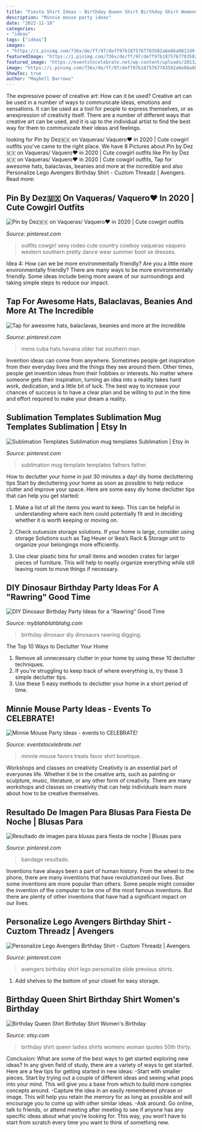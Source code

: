 ```yaml
---
title: "Fiesta Shirt Ideas ~ Birthday Queen Shirt Birthday Shirt Women&#039;s Birthday"
description: "Minnie mouse party ideas"
date: "2022-11-18"
categories:
- "ideas"
tags: ["ideas"]
images:
- "https://i.pinimg.com/736x/de/ff/97/deff97b1875767783582a6e86a8811d9.jpg"
featuredImage: "https://i.pinimg.com/736x/de/ff/97/deff97b1875767783582a6e86a8811d9.jpg"
featured_image: "https://eventstocelebrate.net/wp-content/uploads/2013/11/Minnie-Mouse-T-Shirt-party-favors.jpg"
image: "https://i.pinimg.com/736x/de/ff/97/deff97b1875767783582a6e86a8811d9.jpg"
ShowToc: true
author: "Maybell Barrows"
---
```



The expressive power of creative art: How can it be used?
Creative art can be used in a number of ways to communicate ideas, emotions and sensations. It can be used as a tool for people to express themselves, or as anexpression of creativity itself. There are a number of different ways that creative art can be used, and it is up to the individual artist to find the best way for them to communicate their ideas and feelings.

	

		
looking for Pin by Dez🇲🇽 on Vaqueras/ Vaquero♥️ in 2020 | Cute cowgirl outfits you've came to the right place. We have 8 Pictures about Pin by Dez🇲🇽 on Vaqueras/ Vaquero♥️ in 2020 | Cute cowgirl outfits like Pin by Dez🇲🇽 on Vaqueras/ Vaquero♥️ in 2020 | Cute cowgirl outfits, Tap for awesome hats, balaclavas, beanies and more at the incredible and also Personalize Lego Avengers Birthday Shirt - Cuztom Threadz | Avengers. Read more:
		
    
## Pin By Dez🇲🇽 On Vaqueras/ Vaquero♥️ In 2020 | Cute Cowgirl Outfits

<img loading=lazy src="https://i.pinimg.com/736x/de/ff/97/deff97b1875767783582a6e86a8811d9.jpg" onerror="this.onerror=null;this.src='https://tse1.mm.bing.net/th?id=OIP.ozw4SHWZJ16374ROyJG8rQHaKE&amp;pid=15.1';" alt="Pin by Dez🇲🇽 on Vaqueras/ Vaquero♥️ in 2020 | Cute cowgirl outfits">

_Source: pinterest.com_

>outfits cowgirl sexy rodeo cute country cowboy vaqueras vaquero western southern pretty dance wear summer boot se dresses. 

	

Idea 4: How can we be more environmentally friendly?
Are you a little more environmentally friendly? There are many ways to be more environmentally friendly. Some ideas include being more aware of our surroundings and taking simple steps to reduce our impact.

    
## Tap For Awesome Hats, Balaclavas, Beanies And More At The Incredible

<img loading=lazy src="https://i.pinimg.com/originals/a9/06/81/a906817b41a0a7b8ea2ca0ef08e9e1f2.jpg" onerror="this.onerror=null;this.src='https://tse3.mm.bing.net/th?id=OIP.mMId5Tu0z2p_PSNXZjZYSAHaNJ&amp;pid=15.1';" alt="Tap for awesome hats, balaclavas, beanies and more at the incredible">

_Source: pinterest.com_

>mens cuba hats havana older hat southern man. 

	

Invention ideas can come from anywhere. Sometimes people get inspiration from their everyday lives and the things they see around them. Other times, people get invention ideas from their hobbies or interests. No matter where someone gets their inspiration, turning an idea into a reality takes hard work, dedication, and a little bit of luck. The best way to increase your chances of success is to have a clear plan and be willing to put in the time and effort required to make your dream a reality.

    
## Sublimation Templates Sublimation Mug Templates Sublimation | Etsy In

<img loading=lazy src="https://i.pinimg.com/736x/c9/ac/09/c9ac09dc8d6164a10a0e94f2803a8af0.jpg" onerror="this.onerror=null;this.src='https://tse3.mm.bing.net/th?id=OIP.7ZEYlfFo8UOWPklQz0YbdwHaHa&amp;pid=15.1';" alt="Sublimation Templates Sublimation mug templates Sublimation | Etsy in">

_Source: pinterest.com_

>sublimation mug template templates fathers father. 

	

How to declutter your home in just 30 minutes a day!
diy home decluttering tips
Start by decluttering your home as soon as possible to help reduce clutter and improve your space. Here are some easy diy home declutter tips that can help you get started:

1. Make a list of all the items you want to keep. This can be helpful in understanding where each item could potentially fit and in deciding whether it is worth keeping or moving on.

2. Check outuesize storage solutions. If your home is large, consider using storage Solutions such as Tag Heuer or Ikea’s Rack & Storage unit to organize your belongings more efficiently.

3. Use clear plastic bins for small items and wooden crates for larger pieces of furniture. This will help to neatly organize everything while still leaving room to move things if necessary. 


    
## DIY Dinosaur Birthday Party Ideas For A &quot;Rawring&quot; Good Time

<img loading=lazy src="http://myblahblahblahg.com/wp-content/uploads/2018/03/cd72d0a755c8fee9fb1c4606d6528dc1-768x1024.jpg" onerror="this.onerror=null;this.src='https://tse2.mm.bing.net/th?id=OIP.crXLy1CP_-R2r23C1VKvmQHaJ4&amp;pid=15.1';" alt="DIY Dinosaur Birthday Party Ideas for a &quot;Rawring&quot; Good Time">

_Source: myblahblahblahg.com_

>birthday dinosaur diy dinosaurs rawring digging. 

	

The Top 10 Ways to Declutter Your Home
1. Remove all unnecessary clutter in your home by using these 10 declutter techniques.
2. If you're struggling to keep track of where everything is, try these 3 simple declutter tips.
3. Use these 5 easy methods to declutter your home in a short period of time.

    
## Minnie Mouse Party Ideas - Events To CELEBRATE!

<img loading=lazy src="https://eventstocelebrate.net/wp-content/uploads/2013/11/Minnie-Mouse-T-Shirt-party-favors.jpg" onerror="this.onerror=null;this.src='https://tse2.mm.bing.net/th?id=OIP.Jpuv8E54jRrGr7XD_mBLAAHaHg&amp;pid=15.1';" alt="Minnie Mouse Party Ideas - events to CELEBRATE!">

_Source: eventstocelebrate.net_

>minnie mouse favors treats favor shirt bowtique. 

	

Workshops and classes on creativity
Creativity is an essential part of everyones life. Whether it be in the creative arts, such as painting or sculpture, music, literature, or any other form of creativity. There are many workshops and classes on creativity that can help individuals learn more about how to be creative themselves.

    
## Resultado De Imagen Para Blusas Para Fiesta De Noche | Blusas Para

<img loading=lazy src="https://i.pinimg.com/736x/99/90/53/99905391f3d1a03259c036e0e572c191--google.jpg" onerror="this.onerror=null;this.src='https://tse2.mm.bing.net/th?id=OIP.NHF9KckZxiRWEiQLt05GhgHaHa&amp;pid=15.1';" alt="Resultado de imagen para blusas para fiesta de noche | Blusas para">

_Source: pinterest.com_

>bandage resultado. 

	

Inventions have always been a part of human history. From the wheel to the phone, there are many inventions that have revolutionized our lives. But some inventions are more popular than others. Some people might consider the invention of the computer to be one of the most famous inventions. But there are plenty of other inventions that have had a significant impact on our lives.

    
## Personalize Lego Avengers Birthday Shirt - Cuztom Threadz | Avengers

<img loading=lazy src="https://i.pinimg.com/736x/cc/ae/ec/ccaeec42a0bbebe7f889b722a10aac34.jpg" onerror="this.onerror=null;this.src='https://tse4.mm.bing.net/th?id=OIP.OMxppZDYb_8Y6kLBtxVZaAHaHa&amp;pid=15.1';" alt="Personalize Lego Avengers Birthday Shirt - Cuztom Threadz | Avengers">

_Source: pinterest.com_

>avengers birthday shirt lego personalize slide previous shirts. 

	

1. Add shelves to the bottom of your closet for easy storage.

    
## Birthday Queen Shirt Birthday Shirt Women&#039;s Birthday

<img loading=lazy src="https://img.etsystatic.com/il/e3ad38/1254777721/il_570xN.1254777721_kkko.jpg?version=1" onerror="this.onerror=null;this.src='https://tse4.mm.bing.net/th?id=OIP.7NgxsSEcMzR5UzA-yXH0-wHaIi&amp;pid=15.1';" alt="Birthday Queen Shirt Birthday Shirt Women&#039;s Birthday">

_Source: etsy.com_

>birthday shirt queen ladies shirts womens woman quotes 50th thirty. 

	

Conclusion: What are some of the best ways to get started exploring new ideas?
In any given field of study, there are a variety of ways to get started. Here are a few tips for getting started in new ideas: 
-Start with smaller pieces. Start by trying out a couple of different ideas and seeing what pops into your mind. This will give you a base from which to build more complex concepts around. 
-Capture the idea in an easily remembered phrase or image. This will help you retain the memory for as long as possible and will encourage you to come up with other similar ideas. 
-Ask around. Go online, talk to friends, or attend meeting after meeting to see if anyone has any specific ideas about what you’re looking for. This way, you won’t have to start from scratch every time you want to think of something new.


